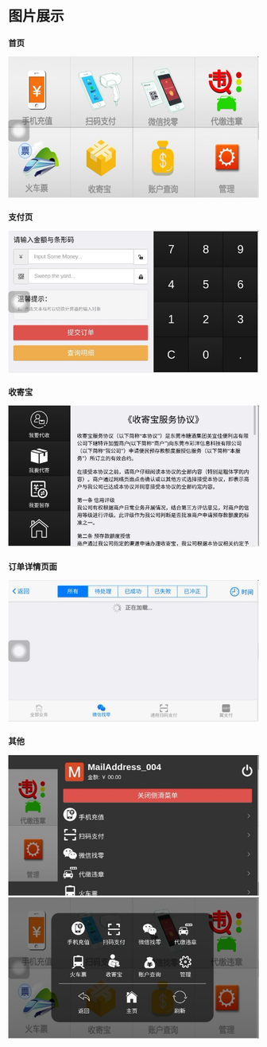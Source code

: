 
# 图片展示

### 首页
  
  ![](./showImages/index.jpg)

### 支付页

  ![](./showImages/zhifu.jpg)

### 收寄宝

  ![](./showImages/shoujibao.jpg)


### 订单详情页面

  ![](./showImages/xiangqing.jpg)

### 其他

  ![](./showImages/other1.jpg)
  ![](./showImages/other2.jpg)

